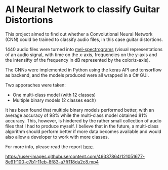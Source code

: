 
# AI Neural Network to classify Guitar Distortions

This project aimed to find out whether a Convolutional Neural Network (CNN) could be trained to classify audio files, in this case guitar distortions.

1440 audio files were turned into [mel-spectrograms](https://librosa.org/doc/latest/_images/librosa-feature-melspectrogram-1.png) (visual representations of an audio signal, with time on the x-axis, frequencies on the y-axis and the intensifty of the frequency in dB represented by the color/z-axis).

The CNNs were implemented in Python using the keras API and tensorflow as backend, and the models produced were all wrapped in a C# GUI.

Two apporaches were taken:
* One multi-class model (with 12 classes) 
* Multiple binary models (2 classes each)

It has been found that multiple binary models performed better, with an average accuracy of 98% while the multi-class model obtained 81% accuracy. This, however, is hindered by the rather small collection of audio files that I had to produce myself. I believe that in the future, a multi-class algorithm should perform better if more data becomes available and would also allow a developer to work with more classes.

For more info, please read the report [here](https://github.com/musevarg/AI-NeuralNetwork-Classifying-Guitar-Distortions/blob/main/Docs/report.pdf).

https://user-images.githubusercontent.com/49337864/121051677-8e91f100-c7b1-11eb-8f83-a7ff118da2c8.mp4

